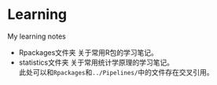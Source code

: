 # Learning
My learning notes

* Rpackages文件夹
  关于常用R包的学习笔记。
* statistics文件夹
  关于常用统计学原理的学习笔记。  
  此处可以和`Rpackages`和`../Pipelines/`中的文件存在交叉引用。
